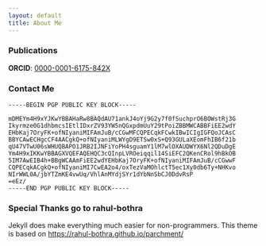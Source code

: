```yaml
---
layout: default
title: About Me
---
```

### Publications

**ORCID**: [0000-0001-6175-842X](https://orcid.org/0000-0001-6175-842X)

### Contact Me

```
-----BEGIN PGP PUBLIC KEY BLOCK-----

mDMEYm4H9xYJKwYBBAHaRw8BAQdAU71ankJ4oYj9G2y7f0fSuchprO6BOWstRj3G
Ikyrmze0G1dhbmcsIEtlIDxrZV93YW5nQGxpdmUuY29tPoiZBBMWCABBFiEE2wdY
EHbKaj7OryFK+ofNIyaniMIFAmJuB/cCGwMFCQPECqkFCwkIBwICIgIGFQoJCAsC
BBYCAwECHgcCF4AACgkQ+ofNIyaniMLWYgD9ETSw0xS+Q93GULaXEomFhIB6f21b
qU47VTwU06sWHUQBAPO1JRB2IJNFiYoPH4sguamY1lM7wlOXAUDWYX6Nl2QDuDgE
Ym4H9xIKKwYBBAGXVQEFAQEHQC3cQInpLVROeiqqil14SiEFC2QKenCRol9hBkOB
5IM7AwEIB4h+BBgWCAAmFiEE2wdYEHbKaj7OryFK+ofNIyaniMIFAmJuB/cCGwwF
CQPECqkACgkQ+ofNIyaniMI7CwEA2o4/oxTezVaMOhlctT5ec1Xy0db6Ty+NHKvo
NIrWWL0A/jbYTZmKE4vwUq/VhlAnMYdjSYr1dYbNnSbCJ0DdvRsP
=eEz/
-----END PGP PUBLIC KEY BLOCK-----
```
### Special Thanks go to rahul-bothra

Jekyll does make everything much easier for non-programmers. This theme is based on https://rahul-bothra.github.io/parchment/
